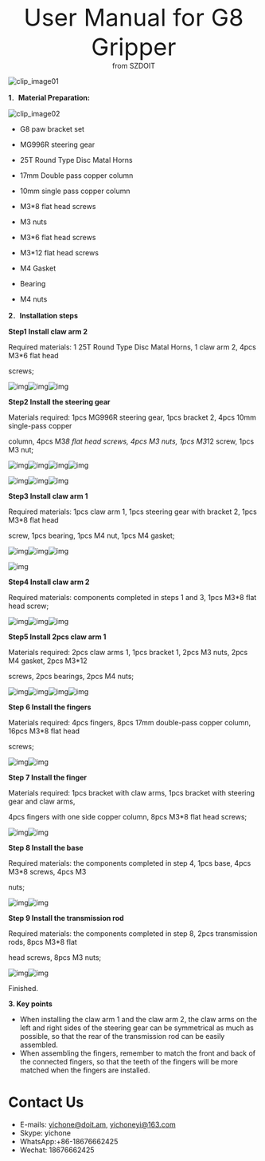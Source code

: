 <center> <font size=10> User Manual for G8 Gripper </font></center>

<center> from SZDOIT </center>

![clip_image01](https://github.com/SmartArduino/document/raw/master/docs/Robot/FrameChassis/g8/clip_image01.jpg)

**1**．**Material Preparation:** 

  ![clip_image02](https://github.com/SmartArduino/document/raw/master/docs/Robot/FrameChassis/g8/clip_image02.jpg)

- G8 paw bracket set 

- MG996R steering gear 

- 25T Round Type Disc Matal Horns 

- 17mm Double pass copper column 

- 10mm single pass copper column 

- M3*8 flat head screws 

- M3 nuts 

- M3*6 flat head screws 

- M3*12 flat head screws 

- M4 Gasket 

- Bearing 

- M4 nuts 




**2**．**Installation steps** 



**Step1  Install claw arm 2** 

Required materials: 1 25T Round Type Disc Matal Horns, 1 claw arm 2, 4pcs M3*6 flat head 

screws; 



![img](https://github.com/SmartArduino/document/raw/master/docs/Robot/FrameChassis/g8/../g6/clip_image075.jpg)![img](https://github.com/SmartArduino/document/raw/master/docs/Robot/FrameChassis/g8/../g6/clip_image077.jpg)![img](https://github.com/SmartArduino/document/raw/master/docs/Robot/FrameChassis/g8/../g6/clip_image079.jpg)





 **Step2 Install the steering gear** 

 Materials required: 1pcs MG996R steering gear, 1pcs bracket 2, 4pcs 10mm single-pass copper 

column, 4pcs M3*8 flat head screws, 4pcs M3 nuts, 1pcs M3*12 screw, 1pcs M3 nut; 

 ![img](https://github.com/SmartArduino/document/raw/master/docs/Robot/FrameChassis/g8/../g6/clip_image093.jpg)![img](https://github.com/SmartArduino/document/raw/master/docs/Robot/FrameChassis/g8/../g6/clip_image095.jpg)![img](https://github.com/SmartArduino/document/raw/master/docs/Robot/FrameChassis/g8/../g6/clip_image097.jpg)![img](https://github.com/SmartArduino/document/raw/master/docs/Robot/FrameChassis/g8/../g6/clip_image099.jpg)

![img](https://github.com/SmartArduino/document/raw/master/docs/Robot/FrameChassis/g8/../g6/clip_image113.jpg)![img](https://github.com/SmartArduino/document/raw/master/docs/Robot/FrameChassis/g8/../g6/clip_image115.jpg)![img](https://github.com/SmartArduino/document/raw/master/docs/Robot/FrameChassis/g8/../g6/clip_image117.jpg)

 

**Step3 Install claw arm 1** 

 

Required materials: 1pcs claw arm 1, 1pcs steering gear with bracket 2, 1pcs M3*8 flat head 

screw, 1pcs bearing, 1pcs M4 nut, 1pcs M4 gasket; 

![img](https://github.com/SmartArduino/document/raw/master/docs/Robot/FrameChassis/g8/../g6/clip_image120.jpg)![img](https://github.com/SmartArduino/document/raw/master/docs/Robot/FrameChassis/g8/../g6/clip_image122.jpg)![img](https://github.com/SmartArduino/document/raw/master/docs/Robot/FrameChassis/g8/../g6/clip_image124-1595211420567.jpg)

![img](https://github.com/SmartArduino/document/raw/master/docs/Robot/FrameChassis/g8/../g6/clip_image126-1595211420567.jpg)



**Step4 Install claw arm 2** 



Required materials: components completed in steps 1 and 3, 1pcs M3*8 flat head screw;

 ![img](https://github.com/SmartArduino/document/raw/master/docs/Robot/FrameChassis/g8/../g6/clip_image139.jpg)![img](https://github.com/SmartArduino/document/raw/master/docs/Robot/FrameChassis/g8/../g6/clip_image141.jpg)![img](https://github.com/SmartArduino/document/raw/master/docs/Robot/FrameChassis/g8/../g6/clip_image143.jpg)

 

**Step5 Install 2pcs claw arm 1** 

 

Materials required: 2pcs claw arms 1, 1pcs bracket 1, 2pcs M3 nuts, 2pcs M4 gasket, 2pcs M3*12 

screws, 2pcs bearings, 2pcs M4 nuts;

![img](https://github.com/SmartArduino/document/raw/master/docs/Robot/FrameChassis/g8/../g6/clip_image158.jpg)![img](https://github.com/SmartArduino/document/raw/master/docs/Robot/FrameChassis/g8/../g6/clip_image160.jpg)![img](https://github.com/SmartArduino/document/raw/master/docs/Robot/FrameChassis/g8/../g6/clip_image162.jpg)![img](https://github.com/SmartArduino/document/raw/master/docs/Robot/FrameChassis/g8/../g6/clip_image164.jpg)

 

**Step 6 Install the fingers** 

Materials required: 4pcs fingers, 8pcs 17mm double-pass copper column, 16pcs M3*8 flat head 

screws; 

![img](https://github.com/SmartArduino/document/raw/master/docs/Robot/FrameChassis/g8/../g6/clip_image177.jpg)![img](https://github.com/SmartArduino/document/raw/master/docs/Robot/FrameChassis/g8/../g6/clip_image179.jpg)

 

**Step 7 Install the finger** 

Materials required: 1pcs bracket with claw arms, 1pcs bracket with steering gear and claw arms, 

4pcs fingers with   one side   copper column, 8pcs M3*8 flat head screws;

 ![img](https://github.com/SmartArduino/document/raw/master/docs/Robot/FrameChassis/g8/../g6/clip_image192.jpg)![img](https://github.com/SmartArduino/document/raw/master/docs/Robot/FrameChassis/g8/../g6/clip_image194.jpg)

 

**Step 8 Install the base** 

Required materials: the components completed in step 4, 1pcs base, 4pcs M3*8 screws, 4pcs M3 

nuts;

 ![img](https://github.com/SmartArduino/document/raw/master/docs/Robot/FrameChassis/g8/../g6/clip_image209.jpg)![img](https://github.com/SmartArduino/document/raw/master/docs/Robot/FrameChassis/g8/../g6/clip_image211.jpg)

 

**Step 9 Install the transmission rod** 

Required materials: the components completed in step 8, 2pcs transmission rods, 8pcs M3*8 flat 

head screws, 8pcs M3 nuts;

![img](https://github.com/SmartArduino/document/raw/master/docs/Robot/FrameChassis/g8/../g6/clip_image225-1595211420570.jpg)![img](https://github.com/SmartArduino/document/raw/master/docs/Robot/FrameChassis/g8/../g6/clip_image227.jpg)

 

Finished. 



**3. Key points** 

 

- When installing the claw arm 1 and the claw arm 2, the claw arms on the left and right sides of the steering gear can be symmetrical as much as possible, so that the rear of the transmission rod can be easily assembled.
- When assembling the fingers, remember  to match the front and back of the connected fingers, so that the teeth of the fingers will  be more matched when the fingers are installed.

# Contact Us

- E-mails: [yichone@doit.am](mailto:yichone@doit.am), [yichoneyi@163.com](mailto:yichoneyi@163.com)
- Skype: yichone
- WhatsApp:+86-18676662425
- Wechat: 18676662425